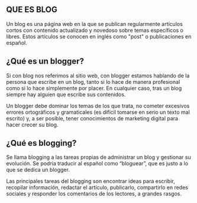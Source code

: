 ## QUE ES BLOG
Un blog es una página web en la que se publican regularmente artículos cortos con contenido actualizado y novedoso sobre temas específicos o libres. Estos artículos se conocen en inglés como "post" o publicaciones en español.

## ¿Qué es un blogger?
Si con blog nos referimos al sitio web, con blogger estamos hablando de la persona que escribe en un blog, tanto si lo hace de manera profesional como si lo hace simplemente por placer. En cualquier caso, tras un blog siempre hay alguien que escribe sus contenidos.

Un blogger debe dominar los temas de los que trata,  no cometer excesivos errores ortográficos y gramaticales (es difícil tomarse en serio un texto mal escrito) y, a ser posible, tener conocimientos de marketing digital para hacer crecer su blog.

## ¿Qué es blogging?
Se llama blogging a las tareas propias de administrar un blog y gestionar su evolución. Se podría traducir al español como “bloguear”, que es justo a lo que se dedica un blogger.

Las principales tareas del blogging son encontrar ideas para escribir, recopilar información, redactar el artículo, publicarlo, compartirlo en redes sociales y responder los comentarios de los lectores, a grandes rasgos.

